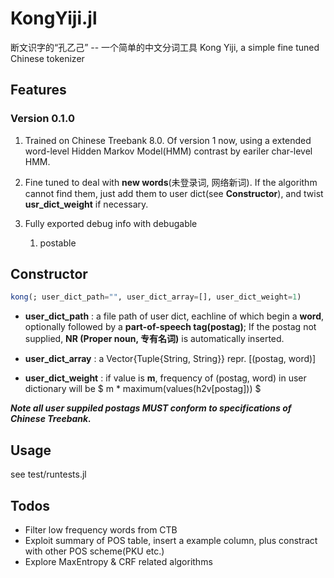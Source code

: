 # KongYiji.jl
断文识字的“孔乙己” -- 一个简单的中文分词工具
Kong Yiji, a simple fine tuned Chinese tokenizer

## Features

### Version 0.1.0
                
1. Trained on Chinese Treebank 8.0. Of version 1 now, using a extended word-level Hidden Markov Model(HMM) contrast by eariler char-level HMM. 

2. Fine tuned to deal with **new words**(未登录词, 网络新词). If the algorithm cannot find them, just add them to user dict(see **Constructor**), and twist **usr_dict_weight** if necessary.

3. Fully exported debug info with debugable
	1. postable

## Constructor
```julia
kong(; user_dict_path="", user_dict_array=[], user_dict_weight=1)
```
        
+  **user_dict_path** : a file path of user dict, eachline of which begin a **word**, optionally followed by a **part-of-speech tag(postag)**;
                               If the postag not supplied, **NR (Proper noun, 专有名词)** is automatically inserted. 
+ **user_dict_array** : a Vector{Tuple{String, String}} repr. [(postag, word)]
        
+ **user_dict_weight** : if value is **m**, frequency of (postag, word) in user dictionary will be $ m * maximum(values(h2v[postag])) $

***Note all user suppiled postags MUST conform to specifications of Chinese Treebank.***

## Usage
see test/runtests.jl

## Todos
+ Filter low frequency words from CTB
+ Exploit summary of POS table, insert a example column, plus constract with other POS scheme(PKU etc.)
+ Explore MaxEntropy & CRF related algorithms
<!--stackedit_data:
eyJoaXN0b3J5IjpbLTg0ODk4NzkyMSw4MTkxNTczMzksMTQyMj
cwNDY4NiwtMTI0Mjk3OTcxNSwtMjAwNjg4NDg0XX0=
-->